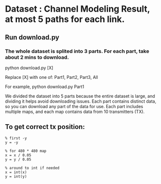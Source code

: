# Dataset : Channel Modeling Result, at most 5 paths for each link.

## Run download.py

### The whole dataset is splited into 3 parts. For each part, take about 2 mins to download.

python download.py [X]

Replace [X] with one of: Part1, Part2, Part3, All

For example, 
    python download.py Part1

We divided the dataset into 5 parts because the entire dataset is large, and dividing it helps avoid downloading issues. Each part contains distinct data, so you can download any part of the data for use. Each part includes multiple maps, and each map contains data from 10 transmitters (TX).


## To get correct tx position:
```
% first -y
y = -y

% for 480 * 480 map
x = x / 0.05
y = y / 0.05

% around to int if needed
x = int(x)
y = int(y)
```
